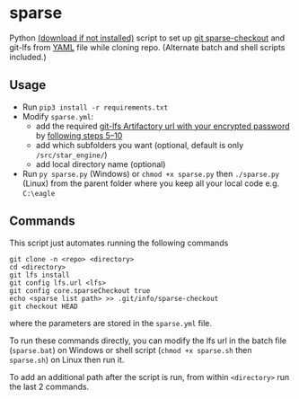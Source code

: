 # sparse

Python [(download if not installed)](https://www.python.org/downloads/ "Download Python") script to set up [git sparse-checkout](https://git-scm.com/docs/git-read-tree#_sparse_checkout) and git-lfs from [YAML](https://yaml.org/) file while cloning repo.  (Alternate batch and shell scripts included.)

## Usage

- Run `pip3 install -r requirements.txt`
- Modify `sparse.yml`:
	- add the required [git-lfs Artifactory url with your encrypted password](https://inno-artifactory.eagleinvsys.com/artifactory/webapp/#/artifacts/browse/tree/General/sd-core-17-lfs) by [following steps 5–10](https://eagleinvsys.atlassian.net/wiki/spaces/ENGOPS/pages/1263863786/GIT-LFS+Configuration+DO+THIS+FIRST)
	- add which subfolders you want (optional, default is only `/src/star_engine/`) 
	- add local directory name (optional)
- Run `py sparse.py` (Windows) or `chmod +x sparse.py` then `./sparse.py` (Linux) from the parent folder where you keep all your local code e.g. `C:\eagle`

## Commands

This script just automates running the following commands

    git clone -n <repo> <directory>
    cd <directory>
    git lfs install
    git config lfs.url <lfs>
    git config core.sparseCheckout true
    echo <sparse list path> >> .git/info/sparse-checkout
    git checkout HEAD

where the parameters are stored in the `sparse.yml` file.

To run these commands directly, you can modify the lfs url in the batch file (`sparse.bat`) on Windows or shell script (`chmod +x sparse.sh` then `sparse.sh`) on Linux then run it.

To add an additional path after the script is run, from within `<directory>` run the last 2 commands.